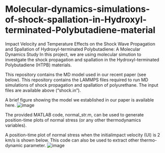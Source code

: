 # Molecular-dynamics-simulations-of-shock-spallation-in-Hydroxyl-terminated-Polybutadiene-material
Impact Velocity and Temperature Effects on the Shock Wave Propagation and Spallation of Hydroxyl-terminated Polybutadiene: A Molecular Dynamics Study
In this project, we are using molecular simution to investgate the shock propagation and spallation in the Hydroxyl-terminated Polybutadiene (HTPB) materials. 

This repository contains the MD model used in our recent paper (see below). This repository contains the LAMMPS files required to run MD simulations of shock propagation and spallation of polyurethane. The input files are available above (“shock.in”). 

A brief figure showing the model we established in our paper is available here.
![image](https://github.com/yliu2397/Molecular-dynamics-simulations-of-shock-spallation-in-Hydroxyl-terminated-Polybutadiene-material/assets/122492227/bc999af1-1adf-44cb-9eea-d7bb984cf18f)

The provided MATLAB code, normal_str.m, can be used to generate position-time plots of normal stress (or any other thermodynamics variables). 

A position-time plot of normal stress when the initialimpact velocity (UI) is 2 km/s is shown below. This code can also be used to extract other thermo-dynamic parameter.
![image](https://github.com/yliu2397/Molecular-dynamics-simulations-of-shock-spallation-in-Hydroxyl-terminated-Polybutadiene-material/assets/122492227/e794a917-40f1-4e0b-8735-3caaeb3f4a22)
